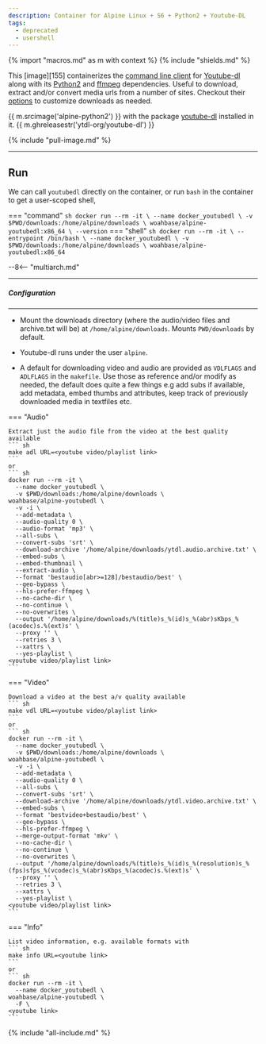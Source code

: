```yaml
---
description: Container for Alpine Linux + S6 + Python2 + Youtube-DL
tags:
  - deprecated
  - usershell
---
```


{% import "macros.md" as m with context %}
{% include "shields.md" %}

This [image][155] containerizes the [command line client][3] for
[Youtube-dl][4] along with its [Python2][1] and [ffmpeg][2]
dependencies. Useful to download, extract and/or convert media
urls from a number of sites. Checkout their [options][5] to customize
downloads as needed.

{{ m.srcimage('alpine-python2') }} with the package
[youtube-dl][3] installed in it. {{ m.ghreleasestr('ytdl-org/youtube-dl') }}

{% include "pull-image.md" %}

---
Run
---

We can call `youtubedl` directly on the container, or run `bash`
in the container to get a user-scoped shell,

=== "command"
    ``` sh
    docker run --rm -it \
      --name docker_youtubedl \
      -v $PWD/downloads:/home/alpine/downloads \
    woahbase/alpine-youtubedl:x86_64 \
      --version
    ```
=== "shell"
    ``` sh
    docker run --rm -it \
      --entrypoint /bin/bash \
      --name docker_youtubedl \
      -v $PWD/downloads:/home/alpine/downloads \
    woahbase/alpine-youtubedl:x86_64
    ```

--8<-- "multiarch.md"

---
##### Configuration
---

* Mount the downloads directory (where the audio/video files and
  archive.txt will be) at `/home/alpine/downloads`. Mounts
  `PWD/downloads` by default.

* Youtube-dl runs under the user `alpine`.

* A default for downloading video and audio are provided as
  `VDLFLAGS` and `ADLFLAGS` in the `makefile`. Use those as
  reference and/or modify as needed, the default does quite a few
  things e.g add subs if available, add metadata, embed thumbs and
  attributes, keep track of previously downloaded media in
  textfiles etc.

=== "Audio"

    Extract just the audio file from the video at the best quality available
    ``` sh
    make adl URL=<youtube video/playlist link>
    ```
    or
    ``` sh
    docker run --rm -it \
      --name docker_youtubedl \
      -v $PWD/downloads:/home/alpine/downloads \
    woahbase/alpine-youtubedl \
      -v -i \
      --add-metadata \
      --audio-quality 0 \
      --audio-format 'mp3' \
      --all-subs \
      --convert-subs 'srt' \
      --download-archive '/home/alpine/downloads/ytdl.audio.archive.txt' \
      --embed-subs \
      --embed-thumbnail \
      --extract-audio \
      --format 'bestaudio[abr>=128]/bestaudio/best' \
      --geo-bypass \
      --hls-prefer-ffmpeg \
      --no-cache-dir \
      --no-continue \
      --no-overwrites \
      --output '/home/alpine/downloads/%(title)s_%(id)s_%(abr)sKbps_%(acodec)s.%(ext)s' \
      --proxy '' \
      --retries 3 \
      --xattrs \
      --yes-playlist \
    <youtube video/playlist link>
    ```

=== "Video"

    Download a video at the best a/v quality available
    ``` sh
    make vdl URL=<youtube video/playlist link>
    ```
    or
    ``` sh
    docker run --rm -it \
      --name docker_youtubedl \
      -v $PWD/downloads:/home/alpine/downloads \
    woahbase/alpine-youtubedl \
      -v -i \
      --add-metadata \
      --audio-quality 0 \
      --all-subs \
      --convert-subs 'srt' \
      --download-archive '/home/alpine/downloads/ytdl.video.archive.txt' \
      --embed-subs \
      --format 'bestvideo+bestaudio/best' \
      --geo-bypass \
      --hls-prefer-ffmpeg \
      --merge-output-format 'mkv' \
      --no-cache-dir \
      --no-continue \
      --no-overwrites \
      --output '/home/alpine/downloads/%(title)s_%(id)s_%(resolution)s_%(fps)sfps_%(vcodec)s_%(abr)sKbps_%(acodec)s.%(ext)s' \
      --proxy '' \
      --retries 3 \
      --xattrs \
      --yes-playlist \
    <youtube video/playlist link>
    ```

=== "Info"

    List video information, e.g. available formats with
    ``` sh
    make info URL=<youtube link>
    ```
    or
    ``` sh
    docker run --rm -it \
      --name docker_youtubedl \
    woahbase/alpine-youtubedl \
      -F \
    <youtube link>
    ```

[1]: https://www.python.org
[2]: https://www.ffmpeg.org/
[3]: https://github.com/ytdl-org/youtube-dl
[4]: https://ytdl-org.github.io/youtube-dl/
[5]: https://github.com/ytdl-org/youtube-dl#options

{% include "all-include.md" %}
